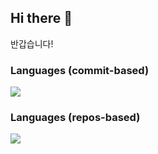 ## Hi there 👋
반갑습니다!

<!--
**8parks/8parks** is a ✨ _special_ ✨ repository because its `README.md` (this file) appears on your GitHub profile.

Here are some ideas to get you started:

- 🔭 I’m currently working on ...
- 🌱 I’m currently learning ...
- 👯 I’m looking to collaborate on ...
- 🤔 I’m looking for help with ...
- 💬 Ask me about ...
- 📫 How to reach me: ...
- 😄 Pronouns: ...
- ⚡ Fun fact: ...

![Top Langs](https://github-readme-stats.vercel.app/api/top-langs/?username=8parks&include_orgs=true&layout=compact)
﻿

-->

### Languages (commit-based)
![](https://raw.githubusercontent.com/8parks/8parks/cards-output/profile-summary-card-output/default/3-most-commit-language.svg)

### Languages (repos-based)
![](https://raw.githubusercontent.com/8parks/8parks/cards-output/profile-summary-card-output/default/2-repos-per-language.svg)


